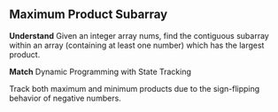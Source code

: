 ## Maximum Product Subarray
**Understand**
Given an integer array nums, find the contiguous subarray within an array (containing at least one number) which has the largest product.

**Match**
Dynamic Programming with State Tracking

Track both maximum and minimum products due to the sign-flipping behavior of negative numbers.